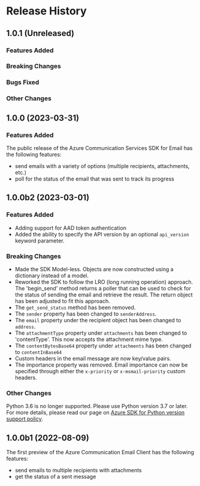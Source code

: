 # Release History

## 1.0.1 (Unreleased)

### Features Added

### Breaking Changes

### Bugs Fixed

### Other Changes

## 1.0.0 (2023-03-31)

### Features Added
The public release of the Azure Communication Services SDK for Email has the following features:

- send emails with a variety of options (multiple recipients, attachments, etc.)
- poll for the status of the email that was sent to track its progress

## 1.0.0b2 (2023-03-01)

### Features Added
- Adding support for AAD token authentication
- Added the ability to specify the API version by an optional `api_version` keyword parameter.

### Breaking Changes
- Made the SDK Model-less. Objects are now constructed using a dictionary instead of a model.
- Reworked the SDK to follow the LRO (long running operation) approach. The 'begin_send' method returns a poller that can be used to check for the status of sending the email and retrieve the result. The return object has been adjusted to fit this approach. 
- The `get_send_status` method has been removed.
- The `sender` property has been changed to `senderAddress`.
- The `email` property under the recipient object has been changed to `address`.
- The `attachmentType` property under `attachments` has been changed to 'contentType'. This now accepts the attachment mime type.
- The `contentBytesBase64` property under `attachments` has been changed to `contentInBase64`
- Custom headers in the email message are now key/value pairs.
- The importance property was removed. Email importance can now be specified through either the `x-priority` or `x-msmail-priority` custom headers.

### Other Changes
Python 3.6 is no longer supported. Please use Python version 3.7 or later. For more details, please read our page on [Azure SDK for Python version support policy](https://github.com/Azure/azure-sdk-for-python/wiki/Azure-SDKs-Python-version-support-policy).

## 1.0.0b1 (2022-08-09)

The first preview of the Azure Communication Email Client has the following features:

- send emails to multiple recipients with attachments
- get the status of a sent message
